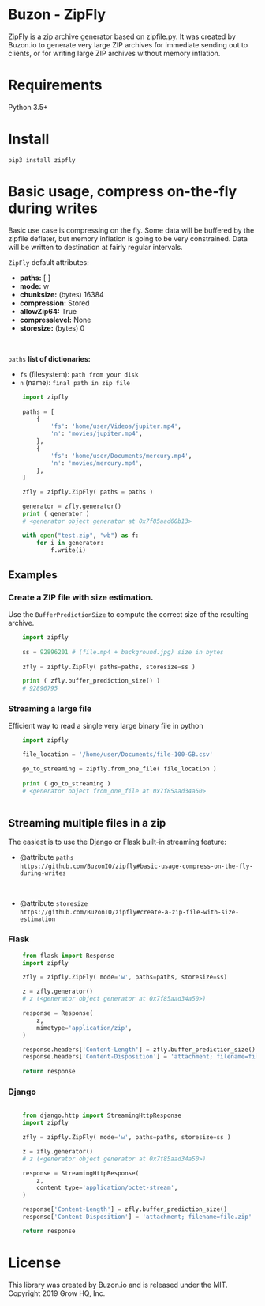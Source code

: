 # Buzon - ZipFly

ZipFly is a zip archive generator based on zipfile.py.
It was created by Buzon.io to generate very large ZIP archives for immediate sending out to clients, or for writing large ZIP archives without memory inflation.

# Requirements
Python 3.5+

# Install
    pip3 install zipfly

# Basic usage, compress on-the-fly during writes
Basic use case is compressing on the fly. Some data will be buffered by the zipfile deflater, but memory inflation is going to be very constrained. Data will be written to destination at fairly regular intervals.

`ZipFly` default attributes:

- <b>paths:</b> [ ] <br/>
- <b>mode:</b> w <br/>
- <b>chunksize:</b> (bytes) 16384 <br/>
- <b>compression:</b> Stored <br/>
- <b>allowZip64:</b> True <br/>
- <b>compresslevel:</b> None <br/>
- <b>storesize:</b> (bytes) 0 <br/>


<br/>

`paths` <b>list of dictionaries:</b>

- `fs` (filesystem): `path from your disk`<br>
- `n` (name): `final path in zip file`


```python
    import zipfly
    
    paths = [ 
        {
            'fs': 'home/user/Videos/jupiter.mp4', 
            'n': 'movies/jupiter.mp4', 
        },       
        {
            'fs': 'home/user/Documents/mercury.mp4', 
            'n': 'movies/mercury.mp4', 
        },          
    ]

    zfly = zipfly.ZipFly( paths = paths )

    generator = zfly.generator()
    print ( generator )
    # <generator object generator at 0x7f85aad60b13>

    with open("test.zip", "wb") as f:
        for i in generator:
            f.write(i)


```

## Examples


### Create a ZIP file with size estimation.
Use the `BufferPredictionSize` to compute the correct size of the resulting archive.

```python
    import zipfly
    
    ss = 92896201 # (file.mp4 + background.jpg) size in bytes
    
    zfly = zipfly.ZipFly( paths=paths, storesize=ss )

    print ( zfly.buffer_prediction_size() )
    # 92896795

```

### Streaming a large file
Efficient way to read a single very large binary file in python

```python
    import zipfly

    file_location = '/home/user/Documents/file-100-GB.csv'

    go_to_streaming = zipfly.from_one_file( file_location )
    
    print ( go_to_streaming )
    # <generator object from_one_file at 0x7f85aad34a50>
    
```

## Streaming multiple files in a zip
The easiest is to use the Django or Flask built-in streaming feature:


- @attribute `paths` <br />
`https://github.com/BuzonIO/zipfly#basic-usage-compress-on-the-fly-during-writes`
<br />

- @attribute `storesize` <br/>
`https://github.com/BuzonIO/zipfly#create-a-zip-file-with-size-estimation`



### Flask

```python
    from flask import Response
    import zipfly

    zfly = zipfly.ZipFly( mode='w', paths=paths, storesize=ss)

    z = zfly.generator()
    # z (<generator object generator at 0x7f85aad34a50>)

    response = Response(
        z,
        mimetype='application/zip',
    )

    response.headers['Content-Length'] = zfly.buffer_prediction_size()
    response.headers['Content-Disposition'] = 'attachment; filename=file.zip'
    
    return response
```

### Django 

```python
    
    from django.http import StreamingHttpResponse
    import zipfly

    zfly = zipfly.ZipFly( mode='w', paths=paths, storesize=ss )

    z = zfly.generator()
    # z (<generator object generator at 0x7f85aad34a50>)

    response = StreamingHttpResponse(
        z,
        content_type='application/octet-stream',
    )          

    response['Content-Length'] = zfly.buffer_prediction_size() 
    response['Content-Disposition'] = 'attachment; filename=file.zip'    

    return response 
```


# License
This library was created by Buzon.io and is released under the MIT. Copyright 2019 Grow HQ, Inc.

